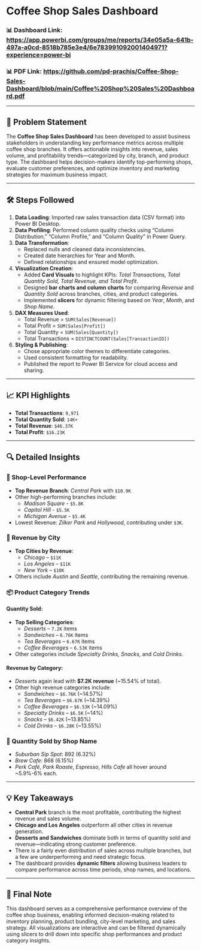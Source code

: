 # Coffee Shop Sales Dashboard

### 📊 Dashboard Link: https://app.powerbi.com/groups/me/reports/34e05a5a-641b-497a-a0cd-8518b785e3e4/6e783991092001404971?experience=power-bi
### 📊 PDF Link: https://github.com/pd-prachis/Coffee-Shop-Sales-Dashboard/blob/main/Coffee%20Shop%20Sales%20Dashboard.pdf

---

## 📌 Problem Statement

The **Coffee Shop Sales Dashboard** has been developed to assist business stakeholders in understanding key performance metrics across multiple coffee shop branches. It offers actionable insights into revenue, sales volume, and profitability trends—categorized by city, branch, and product type. The dashboard helps decision-makers identify top-performing shops, evaluate customer preferences, and optimize inventory and marketing strategies for maximum business impact.

---

## 🛠️ Steps Followed

1. **Data Loading**: Imported raw sales transaction data (CSV format) into Power BI Desktop.
2. **Data Profiling**: Performed column quality checks using “Column Distribution,” “Column Profile,” and “Column Quality” in Power Query.
3. **Data Transformation**:
   - Replaced nulls and cleaned data inconsistencies.
   - Created date hierarchies for Year and Month.
   - Defined relationships and ensured model optimization.
4. **Visualization Creation**:
   - Added **Card Visuals** to highlight KPIs: *Total Transactions, Total Quantity Sold, Total Revenue, and Total Profit*.
   - Designed **bar charts and column charts** for comparing *Revenue* and *Quantity Sold* across branches, cities, and product categories.
   - Implemented **slicers** for dynamic filtering based on *Year*, *Month*, and *Shop Name*.
5. **DAX Measures Used**:
   - Total Revenue = `SUM(Sales[Revenue])`
   - Total Profit = `SUM(Sales[Profit])`
   - Total Quantity = `SUM(Sales[Quantity])`
   - Total Transactions = `DISTINCTCOUNT(Sales[TransactionID])`
6. **Styling & Publishing**:
   - Chose appropriate color themes to differentiate categories.
   - Used consistent formatting for readability.
   - Published the report to Power BI Service for cloud access and sharing.

---

## 📈 KPI Highlights

- **Total Transactions**: `9,971`
- **Total Quantity Sold**: `14K+`
- **Total Revenue**: `$46.37K`
- **Total Profit**: `$16.23K`

---

## 🔍 Detailed Insights

### 🏪 Shop-Level Performance

- **Top Revenue Branch**: *Central Park* with `$10.9K`
- Other high-performing branches include:
  - *Madison Square* - `$5.8K`
  - *Capitol Hill* - `$5.5K`
  - *Michigan Avenue* - `$5.4K`
- Lowest Revenue: *Zilker Park* and *Hollywood*, contributing under `$3K`.

### 📍 Revenue by City

- **Top Cities by Revenue**:
  - *Chicago* – `$11K`
  - *Los Angeles* – `$11K`
  - *New York* – `$10K`
- Others include *Austin* and *Seattle*, contributing the remaining revenue.

### 📦 Product Category Trends

#### Quantity Sold:

- **Top Selling Categories**:
  - *Desserts* – `7.2K` items
  - *Sandwiches* – `6.76K` items
  - *Tea Beverages* – `6.67K` items
  - *Coffee Beverages* – `6.53K` items
- Other categories include *Specialty Drinks, Snacks,* and *Cold Drinks*.

#### Revenue by Category:

- *Desserts* again lead with **$7.2K revenue** (~15.54% of total).
- Other high revenue categories include:
  - *Sandwiches* – `$6.76K` (~14.57%)
  - *Tea Beverages* – `$6.67K` (~14.39%)
  - *Coffee Beverages* – `$6.53K` (~14.09%)
  - *Specialty Drinks* – `$6.5K` (~14%)
  - *Snacks* – `$6.42K` (~13.85%)
  - *Cold Drinks* – `$6.28K` (~13.55%)

### 🧾 Quantity Sold by Shop Name

- *Suburban Sip Spot*: 892 (6.32%)
- *Brew Cafe*: 868 (6.15%)
- *Perk Café*, *Park Roaste*, *Espresso*, *Hills Cafe* all hover around ~5.9%-6% each.

---

## 💡 Key Takeaways

- **Central Park** branch is the most profitable, contributing the highest revenue and sales volume.
- **Chicago and Los Angeles** outperform all other cities in revenue generation.
- **Desserts and Sandwiches** dominate both in terms of quantity sold and revenue—indicating strong customer preference.
- There is a fairly even distribution of sales across multiple branches, but a few are underperforming and need strategic focus.
- The dashboard provides **dynamic filters** allowing business leaders to compare performance across time periods, shop names, and locations.

---

## 📌 Final Note

This dashboard serves as a comprehensive performance overview of the coffee shop business, enabling informed decision-making related to inventory planning, product bundling, city-level marketing, and sales strategy. All visualizations are interactive and can be filtered dynamically using slicers to drill down into specific shop performances and product category insights.
